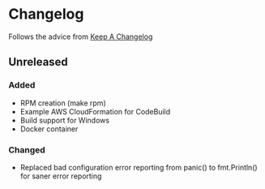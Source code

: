 
# Changelog
Follows the advice from [Keep A Changelog](https://keepachangelog.com/en/1.0.0/)

## Unreleased

### Added
* RPM creation (make rpm)
* Example AWS CloudFormation for CodeBuild
* Build support for Windows
* Docker container

### Changed
* Replaced bad configuration error reporting from panic() to fmt.Println() for saner error reporting

